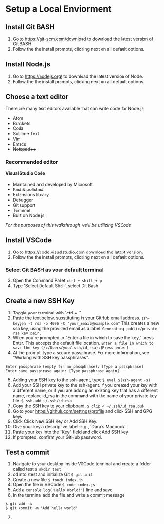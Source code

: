 # Setup a Local Enviorment

## Install Git BASH
  1. Go to <https://git-scm.com/download> to download the latest version of Git BASH.
  2. Follow the the install prompts, clicking next on all default options.

## Install Node.js
  1. Go to <https://nodejs.org/> to download the latest version of Node.
  2. Follow the the install prompts, clicking next on all default options.

## Choose a text editor
There are many text editors available that can write code for Node.js:
* Atom
* Brackets
* Coda 
* Sublime Text
* Vim
* Emacs
* ~~Notepad++~~ 

### Recommended editor
#### Visual Studio Code
* Maintained and developed by Microsoft
* Fast & polished
* Extensions library
* Debugger
* Git support
* Terminal
* Built on Node.js

*For the purposes of this walkthrough we'll be utilizing VSCode*

## Install VSCode 
 1. Go to <https://code.visualstudio.com> download the latest version.
 2. Follow the the install prompts, clicking next on all default options.
 ### Select Git BASH as your default terminal 
 3. Open the Command Pallet
 ``` ctrl + shift + p ```
 4. Type 'Select Default Shell', select Git Bash

## Create a new SSH Key
1. Toggle your terminal with `ctrl + \`` 
2. Paste the text below, substituting in your GitHub email address.
``` ssh-keygen -t rsa -b 4096 -C "your_email@example.com" ```
This creates a new ssh key, using the provided email as a label.
``` Generating public/private rsa key pair. ```
3. When you're prompted to "Enter a file in which to save the key," press Enter. This accepts the default file location.
``` Enter a file in which to save the key (/c/Users/you/.ssh/id_rsa):[Press enter] ```
4. At the prompt, type a secure passphrase. For more information, see "Working with SSH key passphrases".
```
Enter passphrase (empty for no passphrase): [Type a passphrase]
Enter same passphrase again: [Type passphrase again]
```
5. Adding your SSH key to the ssh-agent, type 
```$ eval $(ssh-agent -s)```
6. Add your SSH private key to the ssh-agent. If you created your key with a different name, or if you are adding an existing key that has a different name, replace id_rsa in the command with the name of your private key file.
```$ ssh-add ~/.ssh/id_rsa```
7. Copy the SSH key to your clipboard.
```$ clip < ~/.ssh/id_rsa.pub```
8. Go to your <https://github.com/settings/profile> and click SSH and GPG keys
9. Click Click New SSH Key or Add SSH Key.
10. Give your key a descriptive label-e.g., 'Dara's Macbook'.
11. Paste your key into the "Key" field and click Add SSH key
12. If prompted, confirm your GitHub password.

## Test a commit
1. Navigate to your desktop inside VSCode terminal and create a folder called test `$ mkdir test`
2. cd into /test and initialize Git `$ git init`
3. Create a new file `$ touch index.js`
4. Open the file in VSCode `$ code index.js`
5. Add a `console.log('Hello World!')` line and save
6. In the terminal add the file and write a commit message
```
$ git add -A
$ git commit -m 'Add hello world'
```
7. 

